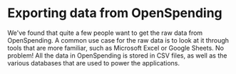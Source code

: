 # Exporting data from OpenSpending

We've found that quite a few people want to get the raw data from OpenSpending. A common use case for the raw data is to look at it through tools that are more familiar, such as Microsoft Excel or Google Sheets. No problem! All the data in OpenSpending is stored in CSV files, as well as the various databases that are used to power the applications.
